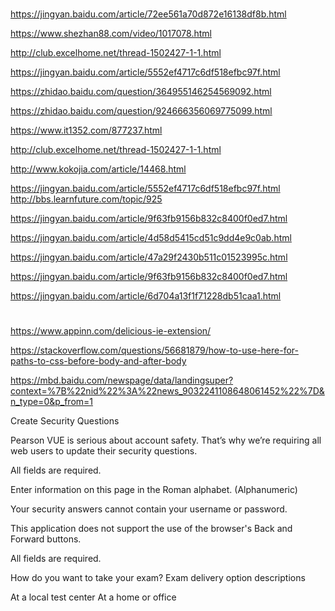 

# 
https://jingyan.baidu.com/article/72ee561a70d872e16138df8b.html

https://www.shezhan88.com/video/1017078.html

http://club.excelhome.net/thread-1502427-1-1.html

https://jingyan.baidu.com/article/5552ef4717c6df518efbc97f.html


https://zhidao.baidu.com/question/364955146254569092.html

https://zhidao.baidu.com/question/924666356069775099.html

https://www.it1352.com/877237.html

http://club.excelhome.net/thread-1502427-1-1.html


http://www.kokojia.com/article/14468.html

https://jingyan.baidu.com/article/5552ef4717c6df518efbc97f.html
http://bbs.learnfuture.com/topic/925

https://jingyan.baidu.com/article/9f63fb9156b832c8400f0ed7.html

https://jingyan.baidu.com/article/4d58d5415cd51c9dd4e9c0ab.html

https://jingyan.baidu.com/article/47a29f2430b511c01523995c.html

https://jingyan.baidu.com/article/9f63fb9156b832c8400f0ed7.html

https://jingyan.baidu.com/article/6d704a13f1f71228db51caa1.html

# 

https://www.appinn.com/delicious-ie-extension/




https://stackoverflow.com/questions/56681879/how-to-use-here-for-paths-to-css-before-body-and-after-body

https://mbd.baidu.com/newspage/data/landingsuper?context=%7B%22nid%22%3A%22news_9032241108648061452%22%7D&n_type=0&p_from=1















Create Security Questions



Pearson VUE is serious about account safety. That’s why we’re requiring all web users to update their security questions.
 
All fields are required.

Enter information on this page in the Roman alphabet. (Alphanumeric)



Your security answers cannot contain your username or password. 







This application does not support the use of the browser's Back and Forward buttons. 


All fields are required. 






How do you want to take your exam?  Exam delivery option descriptions  

At a local test center 
At a home or office 
